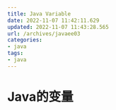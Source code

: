 ```yaml
---
title: Java Variable
date: 2022-11-07 11:42:11.629
updated: 2022-11-07 11:43:28.565
url: /archives/javaee03
categories: 
- java
tags: 
- java
---
```


# Java的变量